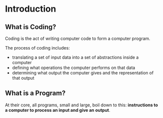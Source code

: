 # Introduction

## What is Coding?

Coding is the act of writing computer code to form a computer program.

The process of coding includes:

* translating a set of input data into a set of abstractions inside a computer
* defining what operations the computer performs on that data
* determining what output the computer gives and the representation of that output

## What is a Program?

At their core, all programs, small and large, boil down to this: **instructions to a computer to process an input and give an output**.

